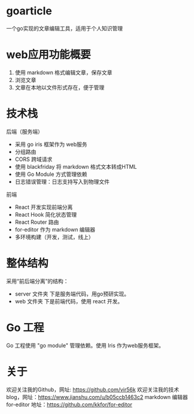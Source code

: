 # goarticle
一个go实现的文章编辑工具，适用于个人知识管理

# web应用功能概要
1. 使用 markdown 格式编辑文章，保存文章
2. 浏览文章
3. 文章在本地以文件形式存在，便于管理

# 技术栈
后端（服务端）
- 采用 go iris 框架作为 web服务
- 分组路由
- CORS 跨域请求
- 使用 blackfriday 将 markdown 格式文本转成HTML
- 使用 Go Module 方式管理依赖
- 日志错误管理：日志支持写入到物理文件

前端
- React 开发实现前端分离
- React Hook 简化状态管理
- React Router 路由
- for-editor 作为 markdown 编辑器
- 多环境构建（开发，测试，线上）

# 整体结构
采用“前后端分离”的结构：
- server 文件夹 下是服务端代码，用go预研实现。
- web 文件夹 下是前端代码，使用 react 开发。

# Go 工程
Go 工程使用 "go module" 管理依赖。使用 Iris 作为web服务框架。


# 关于
欢迎关注我的Github，网址: https://github.com/vir56k
欢迎关注我的技术blog，网址：https://www.jianshu.com/u/b05ccb1463c2
markdown 编辑器 for-editor 地址：https://github.com/kkfor/for-editor
